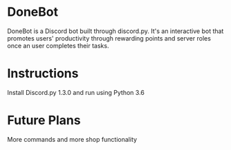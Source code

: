 # DoneBot
DoneBot is a Discord bot built through discord.py. It's an interactive bot that promotes users' productivity through rewarding points and server roles once an user completes their tasks.
# Instructions
Install Discord.py 1.3.0 and run using Python 3.6
# Future Plans
More commands and more shop functionality